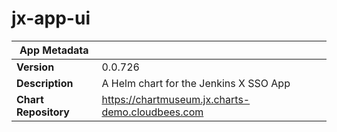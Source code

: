 # jx-app-ui

|App Metadata||
|---|---|
| **Version** | 0.0.726 |
| **Description** | A Helm chart for the Jenkins X SSO App |
| **Chart Repository** | https://chartmuseum.jx.charts-demo.cloudbees.com |
